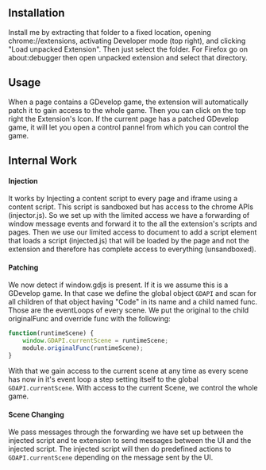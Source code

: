 ## Installation

Install me by extracting that folder to a fixed location, opening chrome://extensions, activating Developer mode (top right), and clicking "Load unpacked Extension". Then just select the folder. 
For Firefox go on about:debugger then open unpacked extension and select that directory.

## Usage

When a page contains a GDevelop game, the extension will automatically patch it to gain access to the whole game. Then you can click on the top right the Extension's Icon.
If the current page has a patched GDevelop game, it will let you open a control pannel from which you can control the game.

## Internal Work

#### Injection

It works by Injecting a content script to every page and iframe using a content script. This script is sandboxed but has access to the chrome APIs (injector.js).
So we set up with the limited access we have a forwarding of window message events and forward it to the all the extension's scripts and pages.
Then we use our limited access to document to add a script element that loads a script (injected.js) that will be loaded by the page and not the extension 
and therefore has complete access to everything (unsandboxed).

#### Patching

We now detect if window.gdjs is present. If it is we assume this is a GDevelop game. In that case we define the global object `GDAPI` and scan for all children of that object 
having "Code" in its name and a child named func. Those are the eventLoops of every scene. 
We put the original to the child originalFunc and override func with the following:
```js
function(runtimeScene) {
    window.GDAPI.currentScene = runtimeScene;
    module.originalFunc(runtimeScene);
}
```
With that we gain access to the current scene at any time as every scene has now in it's event loop a step setting itself to the global `GDAPI.currentScene`.
With access to the current Scene, we control the whole game.

#### Scene Changing

We pass messages through the forwarding we have set up between the injected script and te extension to send messages between the UI and the injected script. 
The injected script will then do predefined actions to `GDAPI.currentScene` depending on the message sent by the UI.

